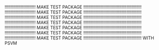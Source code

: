 !!!!!!!!!!!!!!!!!!!!!!!!! MAKE TEST PACKAGE !!!!!!!!!!!!!!!!!!!!!!!!!!!!!!!!!!!!!!!!!!!!!!!
!!!!!!!!!!!!!!!!!!!!!!!!! MAKE TEST PACKAGE !!!!!!!!!!!!!!!!!!!!!!!!!!!!!!!!!!!!!!!!!!!!!!!
!!!!!!!!!!!!!!!!!!!!!!!!! MAKE TEST PACKAGE !!!!!!!!!!!!!!!!!!!!!!!!!!!!!!!!!!!!!!!!!!!!!!!
!!!!!!!!!!!!!!!!!!!!!!!!! MAKE TEST PACKAGE !!!!!!!!!!!!!!!!!!!!!!!!!!!!!!!!!!!!!!!!!!!!!!!
!!!!!!!!!!!!!!!!!!!!!!!!! MAKE TEST PACKAGE !!!!!!!!!!!!!!!!!!!!!!!!!!!!!!!!!!!!!!!!!!!!!!!
!!!!!!!!!!!!!!!!!!!!!!!!! MAKE TEST PACKAGE !!!!!!!!!!!!!!!!!!!!!!!!!!!!!!!!!!!!!!!!!!!!!!!
!!!!!!!!!!!!!!!!!!!!!!!!! MAKE TEST PACKAGE !!!!!!!!!!!!!!!!!!!!!!!!!!!!!!!!!!!!!!!!!!!!!!!
WITH PSVM
